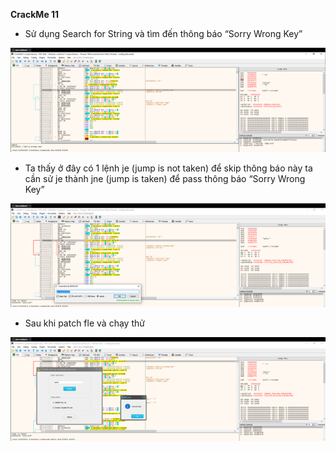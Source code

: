 **CrackMe 11**

- Sử dụng Search for String và tìm đến thông báo “Sorry Wrong Key”

![](images/CrackMe11.1.png)
 
- Ta  thấy ở đây có 1 lệnh je (jump is not taken) để skip thông báo này ta cần sử je thành jne (jump is taken) để pass thông báo “Sorry Wrong Key”

![](images/CrackMe11.2.png)
 
- Sau khi patch fle và chạy thử
 
![](images/CrackMe11.3.png)
